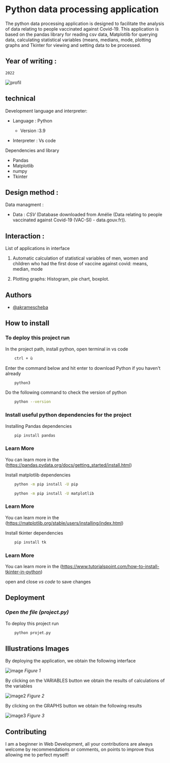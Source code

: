 # Python data processing application
The python data processing application is designed to facilitate the analysis of data relating to people vaccinated against Covid-19. This application is based on the pandas library for reading csv data, Matplotlib for querying data, calculating statistical variables (means, medians, mode, plotting graphs and Tkinter for viewing and setting data to be processed.

## Year of writing :
    2022

![profil](https://github.com/user-attachments/assets/d3f6b93c-3a71-4df3-b5e4-8c153191720c)


    
## technical
Development language and interpreter:

-	Language : Python

    -	Version :3.9

-   Interpreter : Vs code

Dependencies and library
-   Pandas
-   Matplotlib
-   numpy
-   Tkinter

## Design method :
Data managment :

-	 Data : *_CSV_* (Database downloaded from Amélie (Data relating to people vaccinated against Covid-19 (VAC-SI) - data.gouv.fr)).
 
## Interaction :
List of applications in interface

1. Automatic calculation of statistical variables of men, women and children who had the first dose of vaccine against covid: means, median, mode

2. Plotting graphs: Histogram, pie chart, boxplot.
## Authors

- [@akramescheba](https://github.com/akramescheba)

## How to install  

### To deploy this project run

In the project path, install python, open terminal in vs code
```bash
    ctrl + ù
```
Enter the command below and hit enter to download Python if you haven't already
```bash
    python3
```
Do the following command to check the version of python
```bash
    python --version
```

### Install useful python dependencies for the project

Installing Pandas dependencies
```bash
    pip install pandas
````
### Learn More
You can learn more in the (https://pandas.pydata.org/docs/getting_started/install.html)

Install matplotlib dependencies
```bash
    python -m pip install -U pip
````
```bash
    python -m pip install -U matplotlib
```
### Learn More
You can learn more in the (https://matplotlib.org/stable/users/installing/index.html)

Install tkinter dependencies
```bash
    pip install tk
```
### Learn More
You can learn more in the (https://www.tutorialspoint.com/how-to-install-tkinter-in-python)

open and close *vs code* to save changes


## Deployment

### *Open the file (project.py)*
To deploy this project run
```bash
    python projet.py
```
## Illustrations Images

By deploying the application, we obtain the following interface

![image](https://user-images.githubusercontent.com/94695950/193479420-548f6e69-cbda-4def-974f-67e6df488241.png)
_Figure 1_

By clicking on the VARIABLES button we obtain the results of calculations of the variables

![image2](https://user-images.githubusercontent.com/94695950/193480942-507af7c7-4d13-4233-bbcf-0ec3b491ab3e.png)
_Figure 2_


By clicking on the GRAPHS button we obtain the following results

![image3](https://user-images.githubusercontent.com/94695950/193481503-c385df61-afbf-472d-9a8d-6da1240fcbd9.png)
_Figure 3_


## Contributing
I am a beginner in Web Development, all your contributions are always welcome by recommendations or comments, on points to improve thus allowing me to perfect myself!

